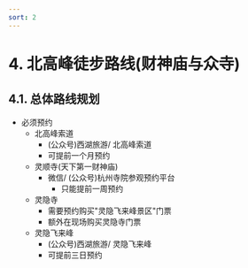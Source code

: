 ```yaml
---
sort: 2
---
```


# 4. 北高峰徒步路线(财神庙与众寺)

## 4.1. 总体路线规划
* 必须预约
	* 北高峰索道
		* (公众号)西湖旅游/ 北高峰索道
		* 可提前一个月预约
	* 灵顺寺(天下第一财神庙)
		* 微信/ (公众号)杭州寺院参观预约平台
			* 只能提前一周预约
	* 灵隐寺
		* 需要预约购买"灵隐飞来峰景区"门票
		* 额外在现场购买灵隐寺门票
	* 灵隐飞来峰
		*  (公众号)西湖旅游/ 灵隐飞来峰
		* 可提前三日预约

